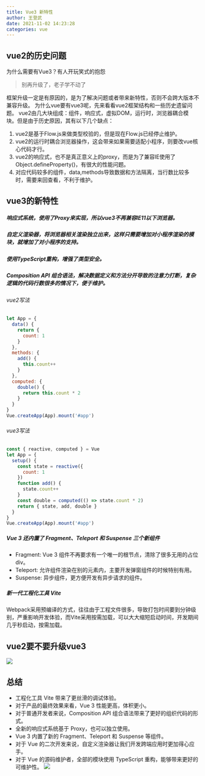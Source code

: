 ```yaml
---
title: Vue3 新特性
author: 王登武
date: 2021-11-02 14:23:28
categories: vue
---
```

## vue2的历史问题
为什么需要有Vue3？有人开玩笑式的抱怨
> 别再升级了，老子学不动了

框架升级一定是有原因的，是为了解决问题或者带来新特性，否则不会跨大版本不兼容升级。
为什么vue要有vue3呢，先来看看vue2框架结构和一些历史遗留问题。
vue2由几大块组成：组件，响应式，虚拟DOM，运行时，浏览器耦合模块。但是由于历史原因，其有以下几个缺点：
1. vue2是基于Flow.js来做类型校验的，但是现在Flow.js已经停止维护。
2. vue2的运行时耦合浏览器操作，这会带来如果需要适配小程序，则要改vue核心代码才行。
3. vue2的响应式，也不是真正意义上的proxy，而是为了兼容IE使用了Object.defineProperty()，有很大的性能问题。
4. 对应代码较多的组件，data,methods导致数据和方法隔离，当行数比较多时，需要来回查看，不利于维护。

## vue3的新特性
##### 响应式系统，使用了Proxy来实现，所以vue3不再兼容IE11以下浏览器。
##### 自定义渲染器，将浏览器相关渲染独立出来，这样只需要增加对小程序渲染的模块，就增加了对小程序的支持。
##### 使用TypeScript重构，增强了类型安全。
##### Composition API 组合语法，解决数据定义和方法分开导致的注意力打断，复杂逻辑的代码行数很多的情况下，便于维护。

###### vue2写法

``` javascript
let App = {
  data() {
    return {
      count: 1
    }
  },
  methods: {
    add() {
      this.count++
    }
  },
  computed: {
    double() {
      return this.count * 2
    }
  }
}
Vue.createApp(App).mount('#app')
```
###### vue3写法

``` javascript
const { reactive, computed } = Vue
let App = {
  setup() {
    const state = reactive({
      count: 1
    })
    function add() {
      state.count++
    }
    const double = computed(() => state.count * 2)
    return { state, add, double }
  }
}
Vue.createApp(App).mount('#app')
```

##### Vue 3 还内置了 Fragment、Teleport 和 Suspense 三个新组件

*  Fragment: Vue 3 组件不再要求有一个唯一的根节点，清除了很多无用的占位 div。
*  Teleport: 允许组件渲染在别的元素内，主要开发弹窗组件的时候特别有用。
*  Suspense: 异步组件，更方便开发有异步请求的组件。

##### 新一代工程化工具 Vite
Webpack采用预编译的方式，往往由于工程文件很多，导致打包时间要到分钟级别，严重影响开发体验，而Vite采用按需加载，可以大大缩短启动时间，开发期间几乎秒启动，按需加载。
## vue2要不要升级vue3
![](https://img.dengwu.wang/blog/20211102164915.png)
## 总结
* 工程化工具 Vite 带来了更丝滑的调试体验。
* 对于产品的最终效果来看，Vue 3 性能更高，体积更小。
* 对于普通开发者来说，Composition API 组合语法带来了更好的组织代码的形式。
* 全新的响应式系统基于 Proxy，也可以独立使用。
* Vue 3 内置了新的 Fragment、Teleport 和 Suspense 等组件。
* 对于 Vue 的二次开发来说，自定义渲染器让我们开发跨端应用时更加得心应手。
* 对于 Vue 的源码维护者，全部的模块使用 TypeScript 重构，能够带来更好的可维护性。
![](https://img.dengwu.wang/blog/20211102163240.png)
